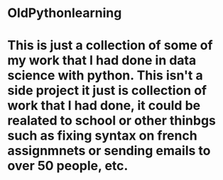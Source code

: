 # OldPythonlearning


<h1>
This is just a collection of some of my work that I had done in data science with python. This isn't a side project it just is collection of work that I had done, it could be realated to school or other thinbgs such as fixing syntax on french assignmnets or sending emails to over 50 people, etc.
</h1>
